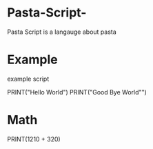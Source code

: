 # Pasta-Script-
Pasta Script is a langauge about pasta

# Example
example script

PRINT("Hello World")
PRINT("Good Bye World"")

# Math

PRINT(1210 + 320)

